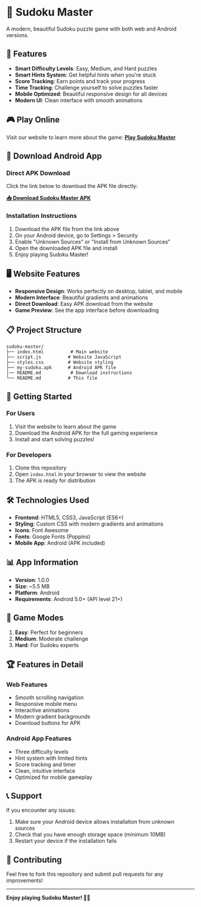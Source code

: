 # 🧩 Sudoku Master

A modern, beautiful Sudoku puzzle game with both web and Android versions.

## 🌟 Features

- **Smart Difficulty Levels**: Easy, Medium, and Hard puzzles
- **Smart Hints System**: Get helpful hints when you're stuck
- **Score Tracking**: Earn points and track your progress
- **Time Tracking**: Challenge yourself to solve puzzles faster
- **Mobile Optimized**: Beautiful responsive design for all devices
- **Modern UI**: Clean interface with smooth animations

## 🎮 Play Online

Visit our website to learn more about the game: **[Play Sudoku Master](https://kotecharooshi.github.io/sudoku-game)**

## 📱 Download Android App

### Direct APK Download
Click the link below to download the APK file directly:

**[📥 Download Sudoku Master APK](https://github.com/kotecharooshi/sudoku-game/raw/main/my-sudoku.apk)**

### Installation Instructions
1. Download the APK file from the link above
2. On your Android device, go to Settings > Security
3. Enable "Unknown Sources" or "Install from Unknown Sources"
4. Open the downloaded APK file and install
5. Enjoy playing Sudoku Master!

## 🖥️ Website Features

- **Responsive Design**: Works perfectly on desktop, tablet, and mobile
- **Modern Interface**: Beautiful gradients and animations
- **Direct Download**: Easy APK download from the website
- **Game Preview**: See the app interface before downloading

## 📋 Project Structure

```
sudoku-master/
├── index.html          # Main website
├── script.js          # Website JavaScript
├── styles.css         # Website styling
├── my-sudoku.apk      # Android APK file
│── README.md           # Download instructions
└── README.md          # This file
```

## 🚀 Getting Started

### For Users
1. Visit the website to learn about the game
2. Download the Android APK for the full gaming experience
3. Install and start solving puzzles!

### For Developers
1. Clone this repository
2. Open `index.html` in your browser to view the website
3. The APK is ready for distribution

## 🛠️ Technologies Used

- **Frontend**: HTML5, CSS3, JavaScript (ES6+)
- **Styling**: Custom CSS with modern gradients and animations
- **Icons**: Font Awesome
- **Fonts**: Google Fonts (Poppins)
- **Mobile App**: Android (APK included)

## 📊 App Information

- **Version**: 1.0.0
- **Size**: ~5.5 MB
- **Platform**: Android
- **Requirements**: Android 5.0+ (API level 21+)

## 🎯 Game Modes

1. **Easy**: Perfect for beginners
2. **Medium**: Moderate challenge
3. **Hard**: For Sudoku experts

## 🏆 Features in Detail

### Web Features
- Smooth scrolling navigation
- Responsive mobile menu
- Interactive animations
- Modern gradient backgrounds
- Download buttons for APK

### Android App Features
- Three difficulty levels
- Hint system with limited hints
- Score tracking and timer
- Clean, intuitive interface
- Optimized for mobile gameplay

## 📞 Support

If you encounter any issues:
1. Make sure your Android device allows installation from unknown sources
2. Check that you have enough storage space (minimum 10MB)
3. Restart your device if the installation fails

## 🤝 Contributing

Feel free to fork this repository and submit pull requests for any improvements!

---


**Enjoy playing Sudoku Master! 🧩✨**

